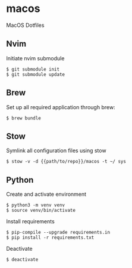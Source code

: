# macos

MacOS Dotfiles

## Nvim

Initiate nvim submodule

```shell
$ git submodule init
$ git submodule update

```

## Brew

Set up all required application through brew:

```shell
$ brew bundle
```

## Stow

Symlink all configuration files using stow

```shell
$ stow -v -d {{path/to/repo}}/macos -t ~/ sys

```

## Python

Create and activate environment

```shell
$ python3 -m venv venv
$ source venv/bin/activate
```

Install requirements

```shell
$ pip-compile --upgrade requirements.in
$ pip install -r requirements.txt
```

Deactivate

```shell
$ deactivate
```
